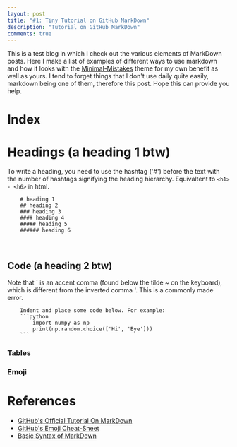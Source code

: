 ```yaml
---
layout: post
title: "#1: Tiny Tutorial on GitHub MarkDown"
description: "Tutorial on GitHub MarkDown"
comments: true
---
```


This is a test blog in which I check out the various elements of MarkDown posts. Here I make a list of examples of different ways to use markdown and how it looks with the [Minimal-Mistakes]() theme for my own benefit as well as yours. I tend to forget things that I don't use daily quite easily, markdown being one of them, therefore this post. Hope this can provide you help. 
<br/>

# Index 



# Headings (a heading 1 btw)

To write a heading, you need to use the hashtag ('#') before the text with the number of hashtags signifying the heading hierarchy. Equivaltent to `<h1> - <h6>` in html.

```
    # heading 1
    ## heading 2
    ### heading 3
    #### heading 4
    ##### heading 5
    ###### heading 6
```

<br/>

## Code (a heading 2 btw)

Note that ` is an accent comma (found below the tilde ~ on the keyboard), which is different from the inverted comma '. This is a commonly made error. 

```text
    Indent and place some code below. For example:
    ```python
        import numpy as np
        print(np.random.choice(['Hi', 'Bye']))
    ```
```

### Tables


### Emoji


# References

*  [GitHub's Official Tutorial On MarkDown](https://guides.github.com/features/mastering-markdown/)
*  [GitHub's Emoji Cheat-Sheet](https://github.com/ikatyang/emoji-cheat-sheet)
*  [Basic Syntax of MarkDown](https://docs.github.com/en/github/writing-on-github/basic-writing-and-formatting-syntax)
